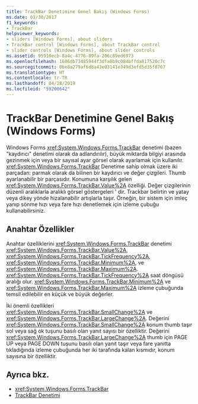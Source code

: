 ```yaml
---
title: TrackBar Denetimine Genel Bakış (Windows Forms)
ms.date: 03/30/2017
f1_keywords:
- TrackBar
helpviewer_keywords:
- sliders [Windows Forms], about sliders
- TrackBar control [Windows Forms], about TrackBar control
- slider controls [Windows Forms], about slider controls
ms.assetid: 95910ecb-8a4c-4776-89fa-206c89ed6973
ms.openlocfilehash: 1606db73485944f3dfa8b9c084bffda817520c7c
ms.sourcegitcommit: 0be8a279af6d8a43e03141e349d3efd5d35f8767
ms.translationtype: HT
ms.contentlocale: tr-TR
ms.lasthandoff: 04/18/2019
ms.locfileid: "59200642"
---
```

# <a name="trackbar-control-overview-windows-forms"></a>TrackBar Denetimine Genel Bakış (Windows Forms)
Windows Forms <xref:System.Windows.Forms.TrackBar> denetimi (bazen "kaydırıcı" denetimi olarak da adlandırılır), büyük miktarda bilgiyi arasında gezinmek için veya bir sayısal ayar görsel olarak ayarlamak için kullanılır. <xref:System.Windows.Forms.TrackBar> Denetime sahip olmak üzere iki parçadan: parmak olarak da bilinen bir kaydırıcı ve değer çizgileri. Thumb ayarlanabilir bir parçasıdır. Konumuna karşılık gelen <xref:System.Windows.Forms.TrackBar.Value%2A> özelliği. Değer çizgilerinin düzenli aralıklarla aralıklı görsel göstergeleri ' dir. Trackbar belirtin ve yatay veya dikey yönde hizalanabilir artışlarla taşır. Örneğin, bir sistem için imleç yanıp sönme hızı veya fare hızı denetlemek için izleme çubuğu kullanabilirsiniz.  
  
## <a name="key-properties"></a>Anahtar Özellikler  
 Anahtar özelliklerini <xref:System.Windows.Forms.TrackBar> denetimi <xref:System.Windows.Forms.TrackBar.Value%2A>, <xref:System.Windows.Forms.TrackBar.TickFrequency%2A>, <xref:System.Windows.Forms.TrackBar.Minimum%2A>, ve <xref:System.Windows.Forms.TrackBar.Maximum%2A>. <xref:System.Windows.Forms.TrackBar.TickFrequency%2A> saat döngüsü aralığı olur. <xref:System.Windows.Forms.TrackBar.Minimum%2A> ve <xref:System.Windows.Forms.TrackBar.Maximum%2A> izleme çubuğunda temsil edilebilir en küçük ve büyük değerler.  
  
 İki önemli özellikleri <xref:System.Windows.Forms.TrackBar.SmallChange%2A> ve <xref:System.Windows.Forms.TrackBar.LargeChange%2A>. Değerini <xref:System.Windows.Forms.TrackBar.SmallChange%2A> konum thumb taşır sol veya sağ ok tuşunu basılı olan yanıt sayısı bir özelliktir. Değerini <xref:System.Windows.Forms.TrackBar.LargeChange%2A> thumb için PAGE UP veya PAGE DOWN tuşunu basılı olan yanıt taşır veya fare yanıtta tıkladığında izleme çubuğunda her iki tarafında kalan kısmıdır, konum sayısına bir özelliktir.  
  
## <a name="see-also"></a>Ayrıca bkz.

- <xref:System.Windows.Forms.TrackBar>
- [TrackBar Denetimi](trackbar-control-windows-forms.md)
